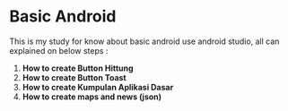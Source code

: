 # Basic Android

This is my study for know about basic android use android studio, all can explained on below steps :
1. **How to create Button Hittung**
2. **How to create Button Toast**
3. **How to create Kumpulan Aplikasi Dasar** 
4. **How to create maps and news (json)**
